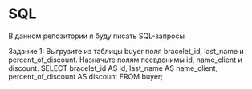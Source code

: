 # SQL
В данном репозитории я буду писать SQL-запросы

Задание 1:
Выгрузите из таблицы buyer поля bracelet_id, last_name и percent_of_discount. Назначьте полям псевдонимы id, name_client и discount.
SELECT bracelet_id AS id,
last_name AS name_client,
percent_of_discount AS discount
FROM buyer;
